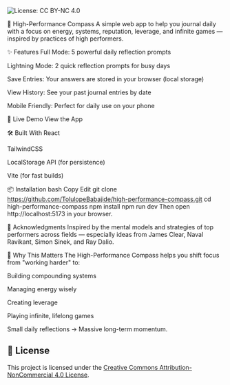 ![License: CC BY-NC 4.0](https://img.shields.io/badge/License-CC%20BY--NC%204.0-lightgrey.svg)


🧭 High-Performance Compass
A simple web app to help you journal daily with a focus on energy, systems, reputation, leverage, and infinite games — inspired by practices of high performers.

✨ Features
Full Mode: 5 powerful daily reflection prompts

Lightning Mode: 2 quick reflection prompts for busy days

Save Entries: Your answers are stored in your browser (local storage)

View History: See your past journal entries by date

Mobile Friendly: Perfect for daily use on your phone

🚀 Live Demo
View the App

🛠 Built With
React

TailwindCSS

LocalStorage API (for persistence)

Vite (for fast builds)

📦 Installation
bash
Copy
Edit
git clone https://github.com/TolulopeBabajide/high-performance-compass.git
cd high-performance-compass
npm install
npm run dev
Then open http://localhost:5173 in your browser.


🙌 Acknowledgments
Inspired by the mental models and strategies of top performers across fields — especially ideas from James Clear, Naval Ravikant, Simon Sinek, and Ray Dalio.

🧠 Why This Matters
The High-Performance Compass helps you shift focus from "working harder" to:

Building compounding systems

Managing energy wisely

Creating leverage

Playing infinite, lifelong games

Small daily reflections → Massive long-term momentum.

## 📜 License
This project is licensed under the [Creative Commons Attribution-NonCommercial 4.0 License](LICENSE).
